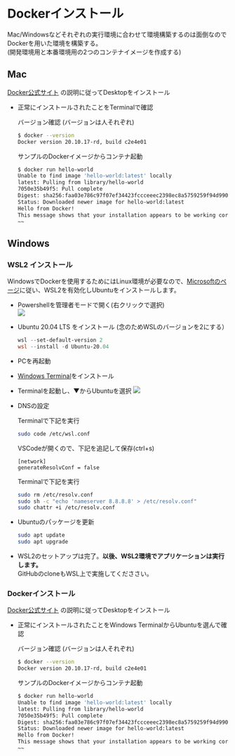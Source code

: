 # Dockerインストール
Mac/Windowsなどそれぞれの実行環境に合わせて環境構築するのは面倒なのでDockerを用いた環境を構築する。  
(開発環境用と本番環境用の2つのコンテナイメージを作成する)

## Mac
[Docker公式サイト](https://docs.docker.jp/docker-for-mac/install.html#mac-system-requirementsよりDocker) の説明に従ってDesktopをインストール  

- 正常にインストールされたことをTerminalで確認
  
  バージョン確認 (バージョンは人それぞれ)
  ```sh
  $ docker --version
  Docker version 20.10.17-rd, build c2e4e01
  ```
  サンプルのDockerイメージからコンテナ起動
  ```sh
  $ docker run hello-world
  Unable to find image 'hello-world:latest' locally
  latest: Pulling from library/hello-world
  7050e35b49f5: Pull complete 
  Digest: sha256:faa03e786c97f07ef34423fccceeec2398ec8a5759259f94d99078f264e9d7af
  Status: Downloaded newer image for hello-world:latest  
  Hello from Docker!
  This message shows that your installation appears to be working correctly.
  ~~
  ```

## Windows
### WSL2 インストール
WindowsでDockerを使用するためにはLinux環境が必要なので、[Microsoftのページ](https://learn.microsoft.com/ja-jp/windows/wsl/install)に従い、WSL2を有効化しUbuntuをインストールします。

- Powershellを管理者モードで開く(右クリックで選択)  
  ![](https://chigusa-web.com/wp-content/uploads/2021/12/2021-12-04_14h02_17.png)
- Ubuntu 20.04 LTS をインストール (念のためWSLのバージョンを2にする）
  ```powershell
  wsl --set-default-version 2
  wsl --install -d Ubuntu-20.04
  ```
- PCを再起動
- [Windows Terminal](https://apps.microsoft.com/store/detail/windows-terminal/9N0DX20HK701?hl=ja-jp&gl=jp)をインストール
- Terminalを起動し、▼からUbuntuを選択
  ![](https://www.kagoya.jp/howto/wp-content/uploads/202203a_8-1024x562.png)
- DNSの設定
  
  Terminalで下記を実行
  ```sh
  sudo code /etc/wsl.conf
  ```
  VSCodeが開くので、下記を追記して保存(ctrl+s)
  ```
  [network]
  generateResolvConf = false
  ```
  Terminalで下記を実行
  ```sh
  sudo rm /etc/resolv.conf
  sudo sh -c "echo 'nameserver 8.8.8.8' > /etc/resolv.conf"
  sudo chattr +i /etc/resolv.conf
  ```
- Ubuntuのパッケージを更新
  ```sh
  sudo apt update
  sudo apt upgrade
  ```
- WSL2のセットアップは完了。**以後、WSL2環境でアプリケーションは実行します。**  
  GitHubのcloneもWSL上で実施してくだささい。

### Dockerインストール
[Docker公式サイト](https://docs.docker.jp/docker-for-windows/install-windows-home.html#windows-10-home-docker-desktop) の説明に従ってDesktopをインストール  

- 正常にインストールされたことをWindows TerminalからUbuntuを選んで確認
  
  バージョン確認 (バージョンは人それぞれ)
  ```sh
  $ docker --version
  Docker version 20.10.17-rd, build c2e4e01
  ```
  サンプルのDockerイメージからコンテナ起動
  ```sh
  $ docker run hello-world
  Unable to find image 'hello-world:latest' locally
  latest: Pulling from library/hello-world
  7050e35b49f5: Pull complete 
  Digest: sha256:faa03e786c97f07ef34423fccceeec2398ec8a5759259f94d99078f264e9d7af
  Status: Downloaded newer image for hello-world:latest  
  Hello from Docker!
  This message shows that your installation appears to be working correctly.
  ~~
  ```
